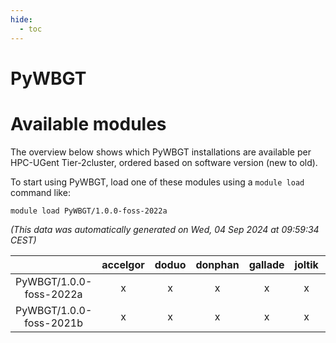 ```yaml
---
hide:
  - toc
---
```


PyWBGT
======

# Available modules


The overview below shows which PyWBGT installations are available per HPC-UGent Tier-2cluster, ordered based on software version (new to old).

To start using PyWBGT, load one of these modules using a `module load` command like:

```shell
module load PyWBGT/1.0.0-foss-2022a
```

*(This data was automatically generated on Wed, 04 Sep 2024 at 09:59:34 CEST)*  

| |accelgor|doduo|donphan|gallade|joltik|shinx|skitty|
| :---: | :---: | :---: | :---: | :---: | :---: | :---: | :---: |
|PyWBGT/1.0.0-foss-2022a|x|x|x|x|x|-|x|
|PyWBGT/1.0.0-foss-2021b|x|x|x|x|x|-|x|
